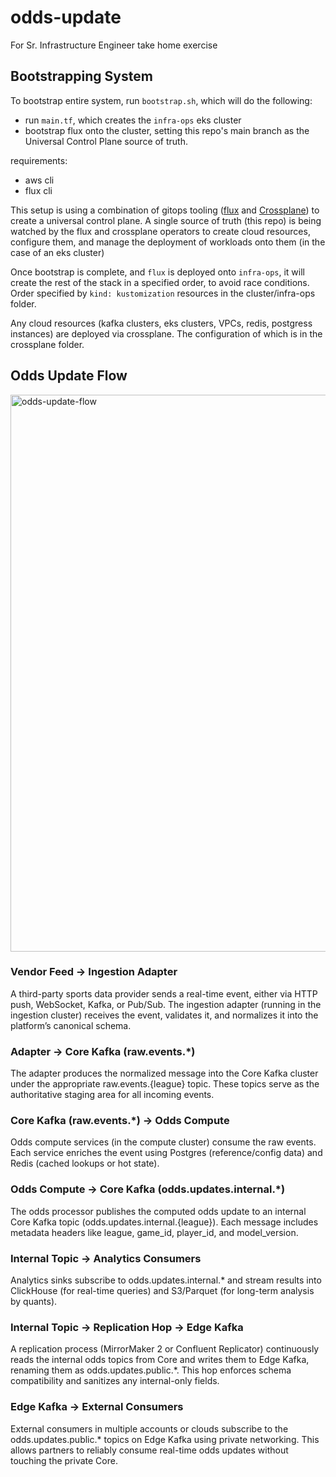 # odds-update
For Sr. Infrastructure Engineer take home exercise

## Bootstrapping System
To bootstrap entire system, run `bootstrap.sh`, which will do the following:
- run `main.tf`, which creates the `infra-ops` eks cluster
- bootstrap flux onto the cluster, setting this repo's main branch as the Universal Control Plane source of truth.

requirements:
- aws cli
- flux cli

This setup is using a combination of gitops tooling ([flux](https://fluxcd.io/) and [Crossplane](https://www.crossplane.io/)) to create a universal control plane. A single source of truth (this repo) is being watched by the flux and crossplane operators to create cloud resources, configure them, and manage the deployment of workloads onto them (in the case of an eks cluster)

Once bootstrap is complete, and `flux` is deployed onto `infra-ops`, it will create the rest of the stack in a specified order, to avoid race conditions. Order specified by `kind: kustomization` resources in the cluster/infra-ops folder.

Any cloud resources (kafka clusters, eks clusters, VPCs, redis, postgress instances) are deployed via crossplane. The configuration of which is in the crossplane folder. 

## Odds Update Flow

<img width="3840" height="891" alt="odds-update-flow" src="https://github.com/user-attachments/assets/6225b758-49c6-44a3-9dc2-68f165f9413c" />

### Vendor Feed → Ingestion Adapter
A third-party sports data provider sends a real-time event, either via HTTP push, WebSocket, Kafka, or Pub/Sub.
The ingestion adapter (running in the ingestion cluster) receives the event, validates it, and normalizes it into the platform’s canonical schema.

### Adapter → Core Kafka (raw.events.*)
The adapter produces the normalized message into the Core Kafka cluster under the appropriate raw.events.{league} topic.
These topics serve as the authoritative staging area for all incoming events.

### Core Kafka (raw.events.*) → Odds Compute
Odds compute services (in the compute cluster) consume the raw events.
Each service enriches the event using Postgres (reference/config data) and Redis (cached lookups or hot state).

### Odds Compute → Core Kafka (odds.updates.internal.*)
The odds processor publishes the computed odds update to an internal Core Kafka topic (odds.updates.internal.{league}).
Each message includes metadata headers like league, game_id, player_id, and model_version.

### Internal Topic → Analytics Consumers
Analytics sinks subscribe to odds.updates.internal.* and stream results into ClickHouse (for real-time queries) and S3/Parquet (for long-term analysis by quants).

### Internal Topic → Replication Hop → Edge Kafka
A replication process (MirrorMaker 2 or Confluent Replicator) continuously reads the internal odds topics from Core and writes them to Edge Kafka, renaming them as odds.updates.public.*.
This hop enforces schema compatibility and sanitizes any internal-only fields.

### Edge Kafka → External Consumers
External consumers in multiple accounts or clouds subscribe to the odds.updates.public.* topics on Edge Kafka using private networking.
This allows partners to reliably consume real-time odds updates without touching the private Core.

